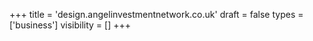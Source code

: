 +++
title = 'design.angelinvestmentnetwork.co.uk'
draft = false
types = ['business']
visibility = []
+++
